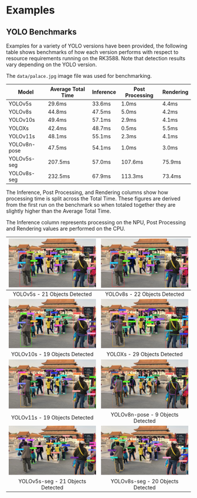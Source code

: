 
# Examples

## YOLO Benchmarks

Examples for a variety of YOLO versions have been provided, the following table
shows benchmarks of how each version performs with respect to resource requirements
running on the RK3588. 
Note that detection results vary depending on the YOLO version.

The `data/palace.jpg` image file was used for benchmarking.

| Model        | Average Total Time | Inference | Post Processing | Rendering |
|--------------|--------------------|-----------|-----------------|-----------|
| YOLOv5s      | 29.6ms             | 33.6ms    | 1.0ms           | 4.4ms     |
| YOLOv8s      | 44.8ms             | 47.5ms    | 5.0ms           | 4.2ms     |
| YOLOv10s     | 49.4ms             | 57.1ms    | 2.9ms           | 4.1ms     |
| YOLOXs       | 42.4ms             | 48.7ms    | 0.5ms           | 5.5ms     |
| YOLOv11s     | 48.1ms             | 55.1ms    | 2.3ms         | 4.1ms     |
| YOLOv8n-pose | 47.5ms             | 54.1ms    | 1.0ms           | 3.0ms     |
| YOLOv5s-seg  | 207.5ms            | 57.0ms    | 107.6ms         | 75.9ms    |
| YOLOv8s-seg  | 232.5ms            | 67.9ms    | 113.3ms         | 73.4ms    |

The Inference, Post Processing, and Rendering columns show how processing time
is split across the Total Time.   These figures are derived from the first
run on the benchmark so when totaled together they are slightly higher than the
Average Total Time.

The Inference column represents processing on the NPU, Post Processing and Rendering
values are performed on the CPU.

|     ![YOLOv5 Output](https://github.com/swdee/go-rknnlite-data/raw/master/yolobench/yolov5-out.jpg)     |     ![YOLOv8 Output](https://github.com/swdee/go-rknnlite-data/raw/master/yolobench/yolov5-out.jpg)     | 
|:-------------------------------------------------------------------------------------------------------:|:-------------------------------------------------------------------------------------------------------:|
|                                      YOLOv5s - 21 Objects Detected                                      |                                      YOLOv8s - 22 Objects Detected                                      |
|    ![YOLOv10 Output](https://github.com/swdee/go-rknnlite-data/raw/master/yolobench/yolov10-out.jpg)    |      ![YOLOX Output](https://github.com/swdee/go-rknnlite-data/raw/master/yolobench/yolox-out.jpg)      |
|                                     YOLOv10s - 19 Objects Detected                                      |                                      YOLOXs - 29 Objects Detected                                       |
|    ![YOLOv11 Output](https://github.com/swdee/go-rknnlite-data/raw/master/yolobench/yolov11-out.jpg)    |      ![YOLOv8-pose Output](https://github.com/swdee/go-rknnlite-data/raw/master/yolobench/yolov8-pose-out.jpg) |  
|                                     YOLOv11s - 19 Objects Detected                                      |                                    YOLOv8n-pose - 9 Objects Detected                                    |                                   
| ![YOLOv5-seg Output](https://github.com/swdee/go-rknnlite-data/raw/master/yolobench/yolov5-seg-out.jpg) | ![YOLOv8-seg Output](https://github.com/swdee/go-rknnlite-data/raw/master/yolobench/yolov8-seg-out.jpg) |
|                                    YOLOv5s-seg - 21 Objects Detected                                    |                                    YOLOv8s-seg - 20 Objects Detected                                    |

